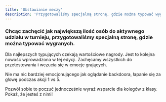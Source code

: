 ```yaml
---
title: 'Obstawianie meczy'
description: 'Przygotowaliśmy specjalną stronę, gdzie można typować wygranych'
---
```


### Chcąc zachęcić jak największą ilość osób do aktywnego udziału w turnieju, przygotowaliśmy specjalną stronę, gdzie można typować wygranych.

Dla najlepszych typujących czekają wartościowe nagrody. Jest to kolejna nowość wprowadzona w tej edycji. Zachęcamy wszystkich do przetestowania i wczucia się w emocje grających.

Nie ma nic bardziej emocjonującego jak oglądanie backdoora, łapanie się za głowę podczas akcji 1 vs 5.

Pozwól sobie to poczuć jednocześnie wyraź wsparcie dla kolegów z klasy. Pokaż, że jesteś z nimi!
